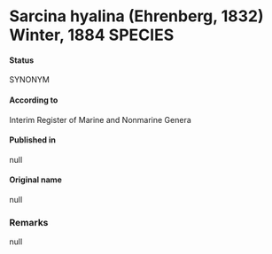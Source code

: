 # Sarcina hyalina (Ehrenberg, 1832) Winter, 1884 SPECIES

#### Status
SYNONYM

#### According to
Interim Register of Marine and Nonmarine Genera

#### Published in
null

#### Original name
null

### Remarks
null